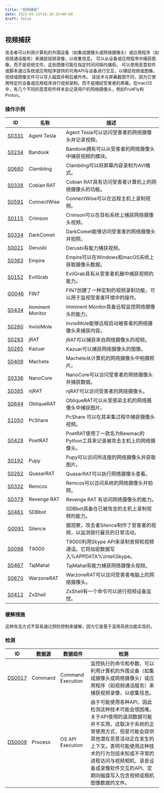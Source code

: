 ```yaml
---
title: "视频捕获"
date: 2023-05-15T18:18:25+08:00
draft: false
---
```

## 视频捕获
攻击者可以利用计算机的外围设备（如集成摄像头或网络摄像头）或应用程序（如视频通话服务）来捕捉视频录像，以收集信息。 可以从设备或应用程序中捕获图像，而不是视频文件，这些图像可能在指定时间间隔内捕获。 可以使用恶意软件或脚本通过系统或应用程序提供的可用API与设备进行交互，以捕捉视频或图像。 视频或图像文件可以写入磁盘并稍后被外传。 该技术与屏幕截图不同，因为它使用特定的设备或应用程序进行视频录制，而不是捕捉受害者的屏幕。在macOS中，有几个不同的恶意软件样本会记录用户的网络摄像头，例如FruitFly和Proton。
### 操作示例

|ID|名称|描述|
|----|----|----|
|[S0331]()|Agent Tesla|Agent Tesla可以访问受害者的网络摄像头并记录视频。|
|[S0234]()|Bandook|Bandook拥有可以从受害者的网络摄像头中捕获视频的模块。|
|[S0660]()|Clambling|Clambling可以将屏幕内容录制为AVI格式。|
|[S0338]()|Cobian RAT|Cobian RAT具有访问受害者计算机上的网络摄像头的功能。|
|[S0591]()|ConnectWise|ConnectWise可以在远程主机上录制视频。|
|[S0115]()|Crimson|Crimson可以在目标系统上捕获网络摄像头视频。|
|[S0334]()|DarkComet|DarkComet能够访问受害者的网络摄像头并拍照。|
|[S0021]()|Derusbi|Derusbi有能力捕获视频。|
|[S0363]()|Empire|Empire可以在Windows和macOS系统上获取摄像头数据。|
|[S0152]()|EvilGrab|EvilGrab具有从受害者机器中捕获视频的能力。|
|[G0046]()|FIN7|FIN7创建了一种定制的视频录制功能，可以用于监视受害者环境中的操作。|
|[S0434]()|Imminent Monitor|Imminent Monitor具备远程监控网络摄像头的能力。|
|[S0260]()|InvisiMole|InvisiMole能够远程启动被害者的网络摄像头来捕获内容。|
|[S0283]()|jRAT|jRAT可以捕获来自网络摄像头的视频。|
|[S0265]()|Kazuar|Kazuar可以捕获网络摄像头的图像。|
|[S0409]()|Machete|Machete从计算机的网络摄像头中拍摄照片。|
|[S0336]()|NanoCore|NanoCore可以访问受害者的网络摄像头并捕获数据。|
|[S0385]()|njRAT|njRAT可以访问受害者的网络摄像头。|
|[S0644]()|ObliqueRAT|ObliqueRAT可以从受感染主机的网络摄像头中捕获图片。|
|[S1050]()|PcShare|PcShare 可以在其采集过程中捕获摄像头视频。|
|[S0428]()|PoetRAT|PoetRAT使用了一款名为Bewmac的Python工具来记录被攻击主机上的网络摄像头。|
|[S0192]()|Pupy|Pupy可以访问所连接的网络摄像头并获取图片。|
|[S0262]()|QuasarRAT|QuasarRAT可以执行网络摄像头查看。|
|[S0332]()|Remcos|Remcos可以访问系统的网络摄像头并拍照。|
|[S0379]()|Revenge RAT|Revenge RAT 有访问网络摄像头的能力。|
|[S0461]()|SDBbot|SDBbot具备在已被攻击的主机上录制视频的能力。|
|[G0091]()|Silence|据观察，攻击者Silence制作了受害者的视频，以监测银行雇员的日常活动。|
|[S0098]()|T9000|T9000利用Skype API来录制音频和视频通话。它将加密数据写入%APPDATA%\Intel\Skype。|
|[S0467]()|TajMahal|TajMahal有能力捕获网络摄像头视频。|
|[S0670]()|WarzoneRAT|WarzoneRAT可以访问受害者电脑上的网络摄像头。|
|[S0412]()|ZxShell|ZxShell有一个命令可以进行视频设备监控。|

### 缓解措施
这种攻击方式不容易通过预防控制来缓解，因为它是基于滥用系统功能实现的。
### 检测

|  ID   | 数据源  | 数据组件|检测|
|  ----  | ----  |----|----|
|[DS0017]()|Command|Command Execution|监控执行的命令和参数，可以利用计算机的外围设备（如集成摄像头或网络摄像头）或应用程序（如视频通话服务）来捕获视频录像，以收集信息。|
|[DS0009]()|Process|OS API Execution|由于可能使用各种API，因此检测这种技术可能会很困难。关于API使用的遥测数据可能并不实用，这取决于系统的正常使用方式，但是可能会提供其他潜在恶意活动正在发生的上下文。表明可能使用这种技术的行为包括未知或不寻常的进程访问与视频相机、录音设备或录像软件交互的API、定期向磁盘写入包含视频或相机图像数据的文件。|

